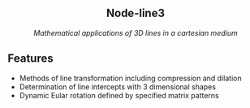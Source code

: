 <div align="center">
<h2>Node-line3</h2>
  <i>Mathematical applications of 3D lines in a cartesian medium</i>
</div>

## Features
- Methods of line transformation including compression and dilation
- Determination of line intercepts with 3 dimensional shapes
- Dynamic Eular rotation defined by specified matrix patterns

